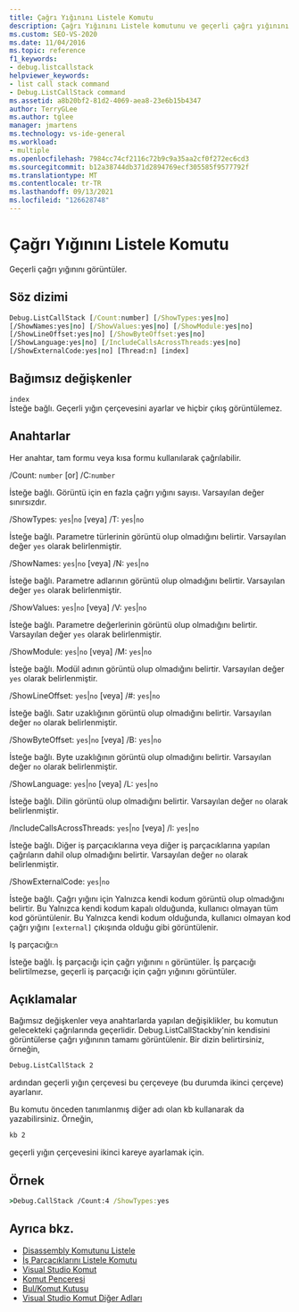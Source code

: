 ```yaml
---
title: Çağrı Yığınını Listele Komutu
description: Çağrı Yığınını Listele komutunu ve geçerli çağrı yığınını nasıl görüntüle olduğunu öğrenin.
ms.custom: SEO-VS-2020
ms.date: 11/04/2016
ms.topic: reference
f1_keywords:
- debug.listcallstack
helpviewer_keywords:
- list call stack command
- Debug.ListCallStack command
ms.assetid: a8b20bf2-81d2-4069-aea8-23e6b15b4347
author: TerryGLee
ms.author: tglee
manager: jmartens
ms.technology: vs-ide-general
ms.workload:
- multiple
ms.openlocfilehash: 7984cc74cf2116c72b9c9a35aa2cf0f272ec6cd3
ms.sourcegitcommit: b12a38744db371d2894769ecf305585f9577792f
ms.translationtype: MT
ms.contentlocale: tr-TR
ms.lasthandoff: 09/13/2021
ms.locfileid: "126628748"
---
```

# <a name="list-call-stack-command"></a>Çağrı Yığınını Listele Komutu
Geçerli çağrı yığınını görüntüler.

## <a name="syntax"></a>Söz dizimi

```cmd
Debug.ListCallStack [/Count:number] [/ShowTypes:yes|no]
[/ShowNames:yes|no] [/ShowValues:yes|no] [/ShowModule:yes|no]
[/ShowLineOffset:yes|no] [/ShowByteOffset:yes|no]
[/ShowLanguage:yes|no] [/IncludeCallsAcrossThreads:yes|no]
[/ShowExternalCode:yes|no] [Thread:n] [index]
```

## <a name="arguments"></a>Bağımsız değişkenler

`index`\
İsteğe bağlı. Geçerli yığın çerçevesini ayarlar ve hiçbir çıkış görüntülemez.

## <a name="switches"></a>Anahtarlar
Her anahtar, tam formu veya kısa formu kullanılarak çağrılabilir.

/Count: `number` [or] /C:`number`

İsteğe bağlı. Görüntü için en fazla çağrı yığını sayısı. Varsayılan değer sınırsızdır.

/ShowTypes: `yes`&#124;`no` [veya] /T: `yes`&#124;`no`

İsteğe bağlı. Parametre türlerinin görüntü olup olmadığını belirtir. Varsayılan değer `yes` olarak belirlenmiştir.

/ShowNames: `yes`&#124;`no` [veya] /N: `yes`&#124;`no`

İsteğe bağlı. Parametre adlarının görüntü olup olmadığını belirtir. Varsayılan değer `yes` olarak belirlenmiştir.

/ShowValues: `yes`&#124;`no` [veya] /V: `yes`&#124;`no`

İsteğe bağlı. Parametre değerlerinin görüntü olup olmadığını belirtir. Varsayılan değer `yes` olarak belirlenmiştir.

/ShowModule: `yes`&#124;`no` [veya] /M: `yes`&#124;`no`

İsteğe bağlı. Modül adının görüntü olup olmadığını belirtir. Varsayılan değer `yes` olarak belirlenmiştir.

/ShowLineOffset: `yes`&#124;`no` [veya] /#: `yes`&#124;`no`

İsteğe bağlı. Satır uzaklığının görüntü olup olmadığını belirtir. Varsayılan değer `no` olarak belirlenmiştir.

/ShowByteOffset: `yes`&#124;`no` [veya] /B: `yes`&#124;`no`

İsteğe bağlı. Byte uzaklığının görüntü olup olmadığını belirtir. Varsayılan değer `no` olarak belirlenmiştir.

/ShowLanguage: `yes`&#124;`no` [veya] /L: `yes`&#124;`no`

İsteğe bağlı. Dilin görüntü olup olmadığını belirtir. Varsayılan değer `no` olarak belirlenmiştir.

/IncludeCallsAcrossThreads: `yes`&#124;`no` [veya] /I: `yes`&#124;`no`

İsteğe bağlı. Diğer iş parçacıklarına veya diğer iş parçacıklarına yapılan çağrıların dahil olup olmadığını belirtir. Varsayılan değer `no` olarak belirlenmiştir.

/ShowExternalCode: `yes`&#124;`no`

İsteğe bağlı. Çağrı yığını için Yalnızca kendi kodum görüntü olup olmadığını belirtir. Bu Yalnızca kendi kodum kapalı olduğunda, kullanıcı olmayan tüm kod görüntülenir. Bu Yalnızca kendi kodum olduğunda, kullanıcı olmayan kod çağrı yığını `[external]` çıkışında olduğu gibi görüntülenir.

Iş parçacığı:`n`

İsteğe bağlı. İş parçacığı için çağrı yığınını `n` görüntüler. İş parçacığı belirtilmezse, geçerli iş parçacığı için çağrı yığınını görüntüler.

## <a name="remarks"></a>Açıklamalar
Bağımsız değişkenler veya anahtarlarda yapılan değişiklikler, bu komutun gelecekteki çağrılarında geçerlidir. Debug.ListCallStackby'nin kendisini görüntülerse çağrı yığınının tamamı görüntülenir. Bir dizin belirtirsiniz, örneğin,

```cmd
Debug.ListCallStack 2
```

ardından geçerli yığın çerçevesi bu çerçeveye (bu durumda ikinci çerçeve) ayarlanır.

Bu komutu önceden tanımlanmış diğer adı olan kb kullanarak da yazabilirsiniz. Örneğin,

```cmd
kb 2
```

geçerli yığın çerçevesini ikinci kareye ayarlamak için.

## <a name="example"></a>Örnek

```cmd
>Debug.CallStack /Count:4 /ShowTypes:yes
```

## <a name="see-also"></a>Ayrıca bkz.

- [Disassembly Komutunu Listele](../../ide/reference/list-disassembly-command.md)
- [İş Parçacıklarını Listele Komutu](../../ide/reference/list-threads-command.md)
- [Visual Studio Komut](../../ide/reference/visual-studio-commands.md)
- [Komut Penceresi](../../ide/reference/command-window.md)
- [Bul/Komut Kutusu](../../ide/find-command-box.md)
- [Visual Studio Komut Diğer Adları](../../ide/reference/visual-studio-command-aliases.md)